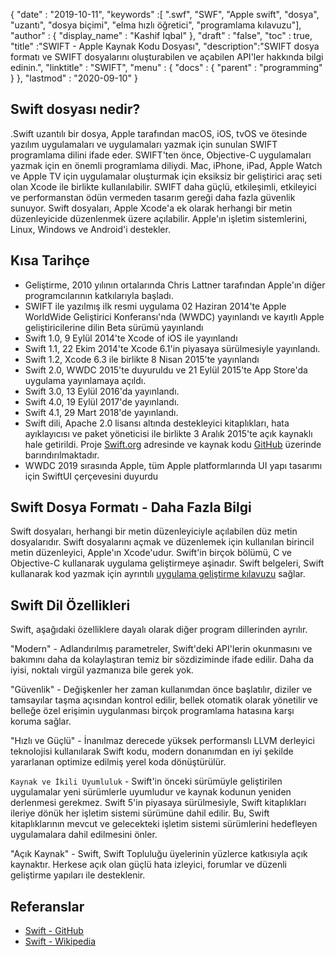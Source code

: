 {
  "date" : "2019-10-11",
  "keywords" :[ ".swf", "SWF", "Apple swift", "dosya", "uzantı", "dosya biçimi", "elma hızlı öğretici", "programlama kılavuzu"],
  "author" : {
    "display_name" : "Kashif Iqbal"
},
  "draft" : "false",
  "toc" : true,
  "title" :"SWIFT - Apple Kaynak Kodu Dosyası",
  "description":"SWIFT dosya formatı ve SWIFT dosyalarını oluşturabilen ve açabilen API'ler hakkında bilgi edinin.",
  "linktitle" : "SWIFT",
  "menu" : {
    "docs" : {
      "parent" : "programming"
}
},
  "lastmod" : "2020-09-10"
}

## Swift dosyası nedir?

.Swift uzantılı bir dosya, Apple tarafından macOS, iOS, tvOS ve ötesinde yazılım uygulamaları ve uygulamaları yazmak için sunulan SWIFT programlama dilini ifade eder. SWIFT'ten önce, Objective-C uygulamaları yazmak için en önemli programlama diliydi. Mac, iPhone, iPad, Apple Watch ve Apple TV için uygulamalar oluşturmak için eksiksiz bir geliştirici araç seti olan Xcode ile birlikte kullanılabilir. SWIFT daha güçlü, etkileşimli, etkileyici ve performanstan ödün vermeden tasarım gereği daha fazla güvenlik sunuyor. Swift dosyaları, Apple Xcode'a ek olarak herhangi bir metin düzenleyicide düzenlenmek üzere açılabilir. Apple'ın işletim sistemlerini, Linux, Windows ve Android'i destekler.

## Kısa Tarihçe

* Geliştirme, 2010 yılının ortalarında Chris Lattner tarafından Apple'ın diğer programcılarının katkılarıyla başladı.
* SWIFT ile yazılmış ilk resmi uygulama 02 Haziran 2014'te Apple WorldWide Geliştirici Konferansı'nda (WWDC) yayınlandı ve kayıtlı Apple geliştiricilerine dilin Beta sürümü yayınlandı
* Swift 1.0, 9 Eylül 2014'te Xcode of iOS ile yayınlandı
* Swift 1.1, 22 Ekim 2014'te Xcode 6.1'in piyasaya sürülmesiyle yayınlandı.
* Swift 1.2, Xcode 6.3 ile birlikte 8 Nisan 2015'te yayınlandı
* Swift 2.0, WWDC 2015'te duyuruldu ve 21 Eylül 2015'te App Store'da uygulama yayınlamaya açıldı.
* Swift 3.0, 13 Eylül 2016'da yayınlandı.
* Swift 4.0, 19 Eylül 2017'de yayınlandı.
* Swift 4.1, 29 Mart 2018'de yayınlandı.
* Swift dili, Apache 2.0 lisansı altında destekleyici kitaplıkları, hata ayıklayıcısı ve paket yöneticisi ile birlikte 3 Aralık 2015'te açık kaynaklı hale getirildi. Proje [Swift.org](https://Swift.org/) adresinde ve kaynak kodu [GitHub](https://github.com/apple/swift) üzerinde barındırılmaktadır.
* WWDC 2019 sırasında Apple, tüm Apple platformlarında UI yapı tasarımı için SwiftUI çerçevesini duyurdu

## Swift Dosya Formatı - Daha Fazla Bilgi

Swift dosyaları, herhangi bir metin düzenleyiciyle açılabilen düz metin dosyalarıdır. Swift dosyalarını açmak ve düzenlemek için kullanılan birincil metin düzenleyici, Apple'ın Xcode'udur. Swift'in birçok bölümü, C ve Objective-C kullanarak uygulama geliştirmeye aşinadır. Swift belgeleri, Swift kullanarak kod yazmak için ayrıntılı [uygulama geliştirme kılavuzu](https://docs.swift.org/swift-book/documentation/the-swift-programming-language/thebasics/) sağlar.

## Swift Dil Özellikleri

Swift, aşağıdaki özelliklere dayalı olarak diğer program dillerinden ayrılır.

"Modern" - Adlandırılmış parametreler, Swift'deki API'lerin okunmasını ve bakımını daha da kolaylaştıran temiz bir sözdiziminde ifade edilir. Daha da iyisi, noktalı virgül yazmanıza bile gerek yok.

"Güvenlik" - Değişkenler her zaman kullanımdan önce başlatılır, diziler ve tamsayılar taşma açısından kontrol edilir, bellek otomatik olarak yönetilir ve belleğe özel erişimin uygulanması birçok programlama hatasına karşı koruma sağlar.

"Hızlı ve Güçlü" - İnanılmaz derecede yüksek performanslı LLVM derleyici teknolojisi kullanılarak Swift kodu, modern donanımdan en iyi şekilde yararlanan optimize edilmiş yerel koda dönüştürülür.

`Kaynak ve İkili Uyumluluk` - Swift'in önceki sürümüyle geliştirilen uygulamalar yeni sürümlerle uyumludur ve kaynak kodunun yeniden derlenmesi gerekmez. Swift 5'in piyasaya sürülmesiyle, Swift kitaplıkları ileriye dönük her işletim sistemi sürümüne dahil edilir. Bu, Swift kitaplıklarının mevcut ve gelecekteki işletim sistemi sürümlerini hedefleyen uygulamalara dahil edilmesini önler.

"Açık Kaynak" - Swift, Swift Topluluğu üyelerinin yüzlerce katkısıyla açık kaynaktır. Herkese açık olan güçlü hata izleyici, forumlar ve düzenli geliştirme yapıları ile desteklenir.

## Referanslar
* [Swift - GitHub](https://github.com/apple/swift)
* [Swift - Wikipedia](https://en.wikipedia.org/wiki/Swift_(programming_language))

